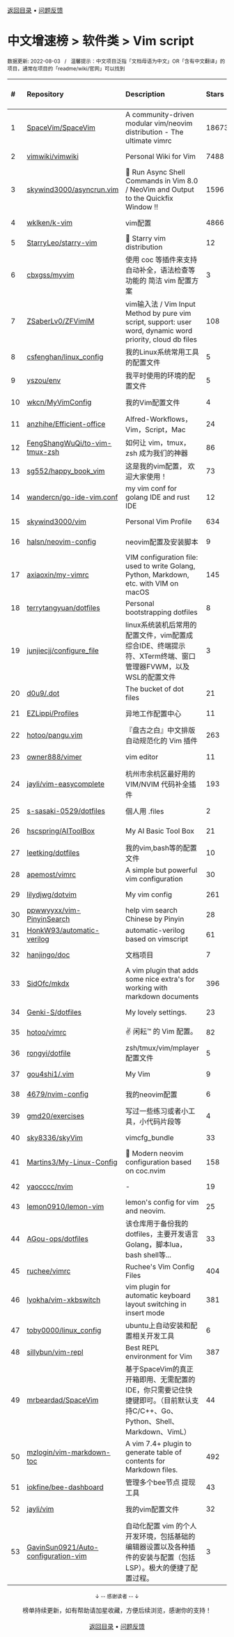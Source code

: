 <a href="https://github.com/GrowingGit/GitHub-Chinese-Top-Charts#github中文排行榜">返回目录</a> • <a href="/content/docs/feedback.md">问题反馈</a>

# 中文增速榜 > 软件类 > Vim script
<sub>数据更新: 2022-08-03&nbsp;&nbsp;&nbsp;/&nbsp;&nbsp;&nbsp;温馨提示：中文项目泛指「文档母语为中文」OR「含有中文翻译」的项目，通常在项目的「readme/wiki/官网」可以找到</sub>

|#|Repository|Description|Stars|Average daily growth|Updated|
|:-|:-|:-|:-|:-|:-|
|1|[SpaceVim/SpaceVim](https://github.com/SpaceVim/SpaceVim)|A community-driven modular vim/neovim distribution - The ultimate vimrc|18673|9|2022-07-30|
|2|[vimwiki/vimwiki](https://github.com/vimwiki/vimwiki)|Personal Wiki for Vim|7488|2|2022-07-23|
|3|[skywind3000/asyncrun.vim](https://github.com/skywind3000/asyncrun.vim)|:rocket: Run Async Shell Commands in Vim 8.0 / NeoVim and Output to the Quickfix Window !!|1596|1|2022-06-15|
|4|[wklken/k-vim](https://github.com/wklken/k-vim)|vim配置|4866|1|2022-05-11|
|5|[StarryLeo/starry-vim](https://github.com/StarryLeo/starry-vim)|🌠 Starry vim distribution|12|0|2022-02-19|
|6|[cbxgss/myvim](https://github.com/cbxgss/myvim)|使用 coc 等插件来支持自动补全，语法检查等功能的 简洁 vim 配置方案|3|0|2022-03-21|
|7|[ZSaberLv0/ZFVimIM](https://github.com/ZSaberLv0/ZFVimIM)|vim输入法 / Vim Input Method by pure vim script, support: user word, dynamic word priority, cloud db files|108|0|2022-02-23|
|8|[csfenghan/linux_config](https://github.com/csfenghan/linux_config)|我的Linux系统常用工具的配置文件|5|0|2022-04-03|
|9|[yszou/env](https://github.com/yszou/env)|我平时使用的环境的配置文件|5|0|2022-04-01|
|10|[wkcn/MyVimConfig](https://github.com/wkcn/MyVimConfig)|我的Vim配置文件|4|0|2022-02-11|
|11|[anzhihe/Efficient-office](https://github.com/anzhihe/Efficient-office)|Alfred-Workflows，Vim，Script，Mac|24|0|2022-03-21|
|12|[FengShangWuQi/to-vim-tmux-zsh](https://github.com/FengShangWuQi/to-vim-tmux-zsh)|如何让 vim，tmux，zsh 成为我们的神器|86|0|2022-03-26|
|13|[sg552/happy_book_vim](https://github.com/sg552/happy_book_vim)|这是我的vim配置， 欢迎大家使用！|73|0|2022-04-01|
|14|[wandercn/go-ide-vim.conf](https://github.com/wandercn/go-ide-vim.conf)|my vim conf for golang IDE and rust IDE|12|0|2022-03-31|
|15|[skywind3000/vim](https://github.com/skywind3000/vim)|Personal Vim Profile|634|0|2022-03-28|
|16|[halsn/neovim-config](https://github.com/halsn/neovim-config)|neovim配置及安装脚本|9|0|2022-03-24|
|17|[axiaoxin/my-vimrc](https://github.com/axiaoxin/my-vimrc)|VIM configuration file: used to write Golang, Python, Markdown, etc. with VIM on macOS|145|0|2022-03-23|
|18|[terrytangyuan/dotfiles](https://github.com/terrytangyuan/dotfiles)|Personal bootstrapping dotfiles |8|0|2022-04-02|
|19|[junjiecjj/configure_file](https://github.com/junjiecjj/configure_file)|linux系统装机后常用的配置文件，vim配置成综合IDE、终端提示符、XTerm终端、窗口管理器FVWM，以及WSL的配置文件|3|0|2022-04-03|
|20|[d0u9/.dot](https://github.com/d0u9/.dot)|The bucket of dot files|21|0|2022-02-18|
|21|[EZLippi/Profiles](https://github.com/EZLippi/Profiles)|异地工作配置中心|11|0|2022-02-18|
|22|[hotoo/pangu.vim](https://github.com/hotoo/pangu.vim)|『盘古之白』中文排版自动规范化的 Vim 插件|263|0|2022-02-24|
|23|[owner888/vimer](https://github.com/owner888/vimer)|vim editor|11|0|2022-03-24|
|24|[jayli/vim-easycomplete](https://github.com/jayli/vim-easycomplete)|杭州市余杭区最好用的 VIM/NVIM 代码补全插件|193|0|2022-04-02|
|25|[s-sasaki-0529/dotfiles](https://github.com/s-sasaki-0529/dotfiles)|個人用 .files|2|0|2022-02-17|
|26|[hscspring/AIToolBox](https://github.com/hscspring/AIToolBox)|My AI Basic Tool Box|21|0|2022-02-26|
|27|[leetking/dotfiles](https://github.com/leetking/dotfiles)|我的vim,bash等的配置文件|10|0|2022-02-17|
|28|[apemost/vimrc](https://github.com/apemost/vimrc)|A simple but powerful vim configuration|30|0|2022-02-08|
|29|[lilydjwg/dotvim](https://github.com/lilydjwg/dotvim)|My vim config|261|0|2022-03-30|
|30|[ppwwyyxx/vim-PinyinSearch](https://github.com/ppwwyyxx/vim-PinyinSearch)|help vim search Chinese by Pinyin|28|0|2022-03-05|
|31|[HonkW93/automatic-verilog](https://github.com/HonkW93/automatic-verilog)|automatic-verilog based on vimscript|61|0|2022-03-30|
|32|[hanjingo/doc](https://github.com/hanjingo/doc)|文档项目|7|0|2022-04-03|
|33|[SidOfc/mkdx](https://github.com/SidOfc/mkdx)|A vim plugin that adds some nice extra's for working with markdown documents|396|0|2022-03-22|
|34|[Genki-S/dotfiles](https://github.com/Genki-S/dotfiles)|My lovely settings.|23|0|2022-03-31|
|35|[hotoo/vimrc](https://github.com/hotoo/vimrc)|:v: 闲耘™ 的 Vim 配置。|82|0|2022-04-01|
|36|[rongyi/dotfile](https://github.com/rongyi/dotfile)|zsh/tmux/vim/mplayer配置文件|5|0|2022-03-24|
|37|[gou4shi1/.vim](https://github.com/gou4shi1/.vim)|My Vim|9|0|2022-03-13|
|38|[4679/nvim-config](https://github.com/4679/nvim-config)|我的neovim配置|6|0|2022-02-24|
|39|[gmd20/exercises](https://github.com/gmd20/exercises)|写过一些练习或者小工具，小代码片段等|4|0|2022-03-21|
|40|[sky8336/skyVim](https://github.com/sky8336/skyVim)|vimcfg_bundle|33|0|2022-03-17|
|41|[Martins3/My-Linux-Config](https://github.com/Martins3/My-Linux-Config)|:clap: Modern neovim configuration based on  coc.nvim|158|0|2022-04-03|
|42|[yaocccc/nvim](https://github.com/yaocccc/nvim)|-|19|0|2022-03-09|
|43|[lemon0910/lemon-vim](https://github.com/lemon0910/lemon-vim)|lemon's config for vim and neovim.|25|0|2022-03-15|
|44|[AGou-ops/dotfiles](https://github.com/AGou-ops/dotfiles)|该仓库用于备份我的dotfiles，主要开发语言Golang，脚本lua，bash shell等...|33|0|2022-03-28|
|45|[ruchee/vimrc](https://github.com/ruchee/vimrc)|Ruchee's Vim Config Files|404|0|2022-03-19|
|46|[lyokha/vim-xkbswitch](https://github.com/lyokha/vim-xkbswitch)|vim plugin for automatic keyboard layout switching in insert mode|381|0|2022-03-24|
|47|[toby0000/linux_config](https://github.com/toby0000/linux_config)|ubuntu上自动安装和配置相关开发工具|6|0|2022-02-09|
|48|[sillybun/vim-repl](https://github.com/sillybun/vim-repl)|Best REPL environment for Vim|387|0|2022-03-20|
|49|[mrbeardad/SpaceVim](https://github.com/mrbeardad/SpaceVim)|基于SpaceVim的真正开箱即用、无需配置的IDE，你只需要记住快捷键即可。（目前默认支持C/C++、Go、Python、Shell、Markdown、VimL）|44|0|2022-03-30|
|50|[mzlogin/vim-markdown-toc](https://github.com/mzlogin/vim-markdown-toc)|A vim 7.4+ plugin to generate table of contents for Markdown files.|492|0|2022-02-11|
|51|[iokfine/bee-dashboard](https://github.com/iokfine/bee-dashboard)|管理多个bee节点 提现工具|43|0|2022-02-21|
|52|[jayli/vim](https://github.com/jayli/vim)|我的vim配置文件|32|0|2022-03-28|
|53|[GavinSun0921/Auto-configuration-vim](https://github.com/GavinSun0921/Auto-configuration-vim)|自动化配置 vim 的个人开发环境，包括基础的编辑器设置以及各种插件的安装与配置（包括LSP）。极大的便捷了配置过程。|3|0|2022-02-15|

<div align="center">
    <p><sub>↓ -- 感谢读者 -- ↓</sub></p>
    榜单持续更新，如有帮助请加星收藏，方便后续浏览，感谢你的支持！
</div>

<br/>

<div align="center"><a href="https://github.com/GrowingGit/GitHub-Chinese-Top-Charts#github中文排行榜">返回目录</a> • <a href="/content/docs/feedback.md">问题反馈</a></div>
